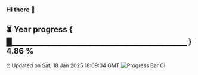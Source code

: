 ### Hi there 👋
⏳ Year progress { █▁▁▁▁▁▁▁▁▁▁▁▁▁▁▁▁▁▁▁▁▁▁▁▁▁▁▁▁▁ } 4.86 %
---
⏰ Updated on Sat, 18 Jan 2025 18:09:04 GMT
![Progress Bar CI](https://github.com/Moyi321/Moyi321/workflows/Progress%20Bar%20CI/badge.svg)
